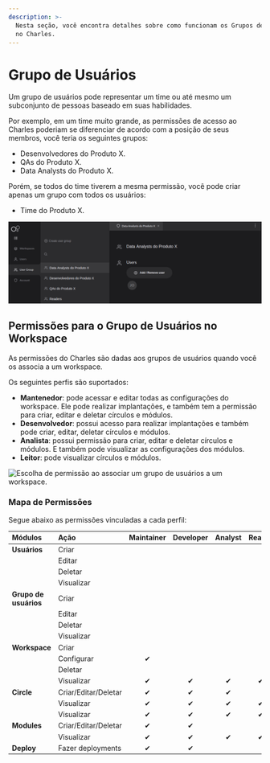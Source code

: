```yaml
---
description: >-
  Nesta seção, você encontra detalhes sobre como funcionam os Grupos de Usuários
  no Charles.
---
```


# Grupo de Usuários

Um grupo de usuários pode representar um time ou até mesmo um subconjunto de pessoas baseado em suas habilidades. 

Por exemplo, em um time muito grande, as permissões de acesso ao Charles poderiam se diferenciar de acordo com a posição de seus membros, você teria os seguintes grupos:

* Desenvolvedores do Produto X.
* QAs do Produto X.
* Data Analysts do Produto X.

Porém, se todos do time tiverem a mesma permissão, você pode criar apenas um grupo com todos os usuários:

* Time do Produto X.

![Visualiza&#xE7;&#xE3;o do Grupo de Usu&#xE1;rios &quot;Data Analysts do Produto X&quot;](../.gitbook/assets/image%20%283%29.png)

## Permissões para o Grupo de Usuários no Workspace

As permissões do Charles são dadas aos grupos de usuários quando você os associa a um workspace.

Os seguintes perfis são suportados: 

* **Mantenedor**: pode acessar e editar todas as configurações do workspace. Ele pode realizar implantações, e também tem a permissão para criar, editar e deletar círculos e módulos.
* **Desenvolvedor**: possui acesso para realizar implantações e também pode criar, editar, deletar círculos e módulos. 
* **Analista**: possui permissão para criar, editar e deletar círculos e módulos. E também pode visualizar as configurações dos módulos.
* **Leitor**: pode visualizar círculos e módulos.

![Escolha de permiss&#xE3;o ao associar um grupo de usu&#xE1;rios a um workspace.](../.gitbook/assets/chrome-capture-3-.gif)

### Mapa de Permissões

Segue abaixo as permissões vinculadas a cada perfil:

| Módulos | Ação | Maintainer | Developer | Analyst  | Reader |
| :--- | :--- | :---: | :---: | :---: | :---: |
| **Usuários** | Criar  |   |   |   |   |
|   | Editar |   |   |   |   |
|   | Deletar |   |   |   |   |
|   | Visualizar  |   |   |   |   |
| **Grupo de usuários** | Criar |   |   |   |   |
|   | Editar  |   |   |   |   |
|   | Deletar |   |   |   |   |
|   | Visualizar  |   |   |   |   |
| **Workspace** | Criar |   |   |   |   |
|   | Configurar | ✔ |   |   |   |
|   | Deletar |   |   |   |   |
|   | Visualizar | ✔  | ✔  | ✔  | ✔  |
| **Circle** | Criar/Editar/Deletar | ✔  | ✔  | ✔  |   |
|   | Visualizar | ✔  | ✔  | ✔  | ✔  |
|   | Visualizar | ✔  | ✔  | ✔  | ✔  |
| **Modules**  | Criar/Editar/Deletar | ✔  | ✔  |   |   |
|   | Visualizar  | ✔  | ✔  | ✔  | ✔  |
| **Deploy**  | Fazer deployments | ✔  | ✔  |   |   |


